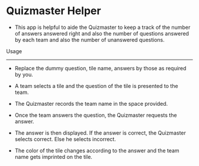 Quizmaster Helper
=================
- This app is helpful to aide the Quizmaster to keep a track of the number of answers answered right and also the number of questions answered by each team and also the number of unanswered questions.

Usage
_____
- Replace the dummy question, tile name, answers by those as required by you.

- A team selects a tile and the question of the tile is presented to the team.

- The Quizmaster records the team name in the space provided.

- Once the team answers the question, the Quizmaster requests the answer.

- The answer is then displayed. If the answer is correct, the Quizmaster selects correct. Else he selects incorrect.

- The color of the tile changes according to the answer and the team name gets imprinted on the tile.
